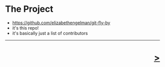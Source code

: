 # The Project

* https://github.com/elizabethengelman/git-fly-by
* it's this repo!
* it's basically just a list of contributors

---

<h1 style='text-align: right;'> <a href="./4.md">></a> </h1>
